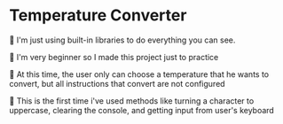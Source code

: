 # Temperature Converter

:jack_o_lantern: I'm just using built-in libraries to do everything you can see.

:baby_bottle: I'm very beginner so I made this project just to practice

:lemon: At this time, the user only can choose a temperature that he wants to convert, but all instructions that convert are not configured

:grapes: This is the first time i've used methods like turning a character to uppercase, clearing the console, and getting input from user's keyboard
